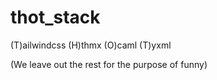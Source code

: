 # thot_stack

(T)ailwindcss
(H)thmx
(O)caml
(T)yxml

(We leave out the rest for the purpose of funny)
